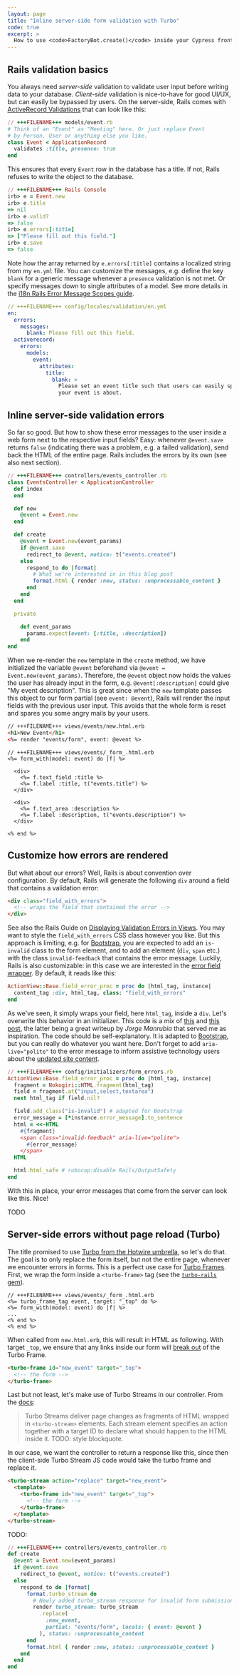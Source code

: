 ```yaml
---
layout: page
title: "Inline server-side form validation with Turbo"
code: true
excerpt: >
  How to use <code>FactoryBot.create()</code> inside your Cypress frontend tests in order to set up some mock objects to interact with. TODO
---
```


## Rails validation basics

You always need _server-side_ validation to validate user input before writing data to your database. _Client-side_ validation is nice-to-have for good UI/UX, but can easily be bypassed by users. On the server-side, Rails comes with [ActiveRecord Validations](https://guides.rubyonrails.org/active_record_validations.html#validations-overview#validations) that can look like this:

```rb
// +++FILENAME+++ models/event.rb
# Think of an "Event" as "Meeting" here. Or just replace Event
# by Person, User or anything else you like.
class Event < ApplicationRecord
  validates :title, presence: true
end
```

This ensures that every `Event` row in the database has a title. If not, Rails refuses to write the object to the database.

```rb
// +++FILENAME+++ Rails Console
irb> e = Event.new
irb> e.title
=> nil
irb> e.valid?
=> false
irb> e.errors[:title]
=> ["Please fill out this field."]
irb> e.save
=> false
```

Note how the array returned by `e.errors[:title]` contains a localized string from my `en.yml` file. You can customize the messages, e.g. define the key `blank` for a generic message whenever a `presence` validation is not met. Or specify messages down to single attributes of a model. See more details in the [i18n Rails Error Message Scopes guide](https://guides.rubyonrails.org/i18n.html#error-message-scopes).

```yml
// +++FILENAME+++ config/locales/validation/en.yml
en:
  errors:
    messages:
      blank: Please fill out this field.
  activerecord:
    errors:
      models:
        event:
          attributes:
            title:
              blank: >
                Please set an event title such that users can easily spot what
                your event is about.

```


## Inline server-side validation errors

So far so good. But how to show these error messages to the user inside a web form next to the respective input fields? Easy: whenever `@event.save` returns `false` (indicating there was a problem, e.g. a failed validation), send back the HTML of the entire page. Rails includes the errors by its own (see also next section).

```rb
// +++FILENAME+++ controllers/events_controller.rb
class EventsController < ApplicationController
  def index
  end

  def new
    @event = Event.new
  end

  def create
    @event = Event.new(event_params)
    if @event.save
      redirect_to @event, notice: t("events.created")
    else
      respond_to do |format|
        # What we're interested in in this blog post
        format.html { render :new, status: :unprocessable_content }
      end
    end
  end

  private

    def event_params
      params.expect(event: [:title, :description])
    end
end


```

When we re-render the `new` template in the `create` method, we have initialized the variable `@event` beforehand via `@event = Event.new(event_params)`. Therefore, the `@event` object now holds the values the user has already input in the form, e.g. `@event[:description]` could give "My event description". This is great since when the `new` template passes this object to our form partial (see `event: @event`), Rails will render the input fields with the previous user input. This avoids that the whole form is reset and spares you some angry mails by your users.

```html
// +++FILENAME+++ views/events/new.html.erb
<h1>New Event</h1>
<%= render "events/form", event: @event %>
```

```erb
// +++FILENAME+++ views/events/_form_.html.erb
<%= form_with(model: event) do |f| %>

  <div>
    <%= f.text_field :title %>
    <%= f.label :title, t("events.title") %>
  </div>

  <div>
    <%= f.text_area :description %>
    <%= f.label :description, t("events.description") %>
  </div>

<% end %>
```


## Customize how errors are rendered

But what about our errors? Well, Rails is about convention over configuration. By default, Rails will generate the following `div` around a field that contains a validation error:

```html
<div class="field_with_errors">
  <!-- wraps the field that contained the error -->
</div>

```

See also the Rails Guide on [Displaying Validation Errors in Views](https://guides.rubyonrails.org/active_record_validations.html#displaying-validation-errors-in-views). You may want to style the `field_with_errors` CSS class however you like. But this approach is limiting, e.g. for [Bootstrap](https://getbootstrap.com/docs/5.3/forms/validation/#server-side), you are expected to add an `is-invalid` class to the form element, and to add an element (`div`, `span` etc.) with the class `invalid-feedback` that contains the error message.
Luckily, Rails is also customizable: in this case we are interested in the [error field wrapper](https://guides.rubyonrails.org/active_record_validations.html#customizing-error-field-wrapper). By default, it reads like this:

```rb
ActionView::Base.field_error_proc = proc do |html_tag, instance|
  content_tag :div, html_tag, class: "field_with_errors"
end
```

As we've seen, it simply wraps your field, here `html_tag`, inside a `div`. Let's overwrite this behavior in an initializer. This code is a mix of [this](https://dev.to/etoundi_1er/show-rails-validation-errors-inline-with-bootstrap-4-4ga6) and [this post](https://www.jorgemanrubia.com/2019/02/16/form-validations-with-html5-and-modern-rails/), the latter being a great writeup by _Jorge Manrubia_ that served me as inspiration. The code should be self-explanatory. It is adapted to [Bootstrap](https://getbootstrap.com/docs/5.3/forms/validation/#server-side), but you can really do whatever you want here. Don't forget to add `aria-live="polite"` to the error message to inform assistive technology users about the [updated site content](https://developer.mozilla.org/en-US/docs/Web/Accessibility/ARIA/Reference/Attributes/aria-live).

```rb
// +++FILENAME+++ config/initializers/form_errors.rb
ActionView::Base.field_error_proc = proc do |html_tag, instance|
  fragment = Nokogiri::HTML.fragment(html_tag)
  field = fragment.at("input,select,textarea")
  next html_tag if field.nil?

  field.add_class("is-invalid") # adapted for Bootstrap
  error_message = [*instance.error_message].to_sentence
  html = <<-HTML
    #{fragment}
    <span class="invalid-feedback" aria-live="polite">
      #{error_message}
    </span>
  HTML

  html.html_safe # rubocop:disable Rails/OutputSafety
end
```

With this in place, your error messages that come from the server can look like this. Nice!

TODO


## Server-side errors without page reload (Turbo)

The title promised to use [Turbo from the Hotwire umbrella](https://turbo.hotwired.dev/), so let's do that. The goal is to only replace the form itself, but not the entire page, whenever we encounter errors in forms. This is a perfect use case for [Turbo Frames](https://turbo.hotwired.dev/handbook/frames). First, we wrap the form inside a `<turbo-frame>` tag (see the [`turbo-rails` gem](https://github.com/hotwired/turbo-rails?tab=readme-ov-file#decompose-with-turbo-frames)).

```erb
// +++FILENAME+++ views/events/_form_.html.erb
<%= turbo_frame_tag event, target: "_top" do %>
<%= form_with(model: event) do |f| %>
...
<% end %>
<% end %>
```

When called from `new.html.erb`, this will result in HTML as following. With target `_top`, we ensure that any links inside our form will [break out](https://turbo.hotwired.dev/handbook/frames#targeting-navigation-into-or-out-of-a-frame) of the Turbo Frame.

```html
<turbo-frame id="new_event" target="_top">
  <!-- the form -->
</turbo-frame>
```

Last but not least, let's make use of Turbo Streams in our controller. From the [docs](https://turbo.hotwired.dev/handbook/streams):

> Turbo Streams deliver page changes as fragments of HTML wrapped in `<turbo-stream>` elements. Each stream element specifies an action together with a target ID to declare what should happen to the HTML inside it. TODO: style blockquote.

In our case, we want the controller to return a response like this, since then the client-side Turbo Stream JS code would take the turbo frame and replace it.

```html
<turbo-stream action="replace" target="new_event">
  <template>
    <turbo-frame id="new_event" target="_top">
      <!-- the form -->
    </turbo-frame>
  </template>
</turbo-stream>
```

TODO:

```rb
// +++FILENAME+++ controllers/events_controller.rb
def create
  @event = Event.new(event_params)
  if @event.save
    redirect_to @event, notice: t("events.created")
  else
    respond_to do |format|
      format.turbo_stream do
        # Newly added turbo_stream response for invalid form submission
        render turbo_stream: turbo_stream
          .replace(
            :new_event,
            partial: "events/form", locals: { event: @event }
          ), status: :unprocessable_content
      end
      format.html { render :new, status: :unprocessable_content }
    end
  end
end
```
